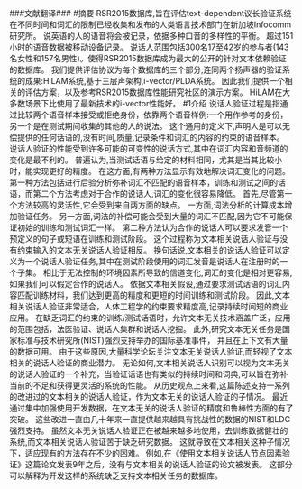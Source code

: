 ###文献翻译###
#摘要
RSR2015数据库,旨在评估text-dependent议长验证系统在不同时间和词汇的限制已经收集和发布的人类语言技术部门在新加坡Infocomm研究所。
说英语的人的语音将会被记录，依据多种口音的多样性的平衡。
超过151小时的语音数据被移动设备记录。
说话人范围包括300名17至42岁的参与者(143名女性和157名男性)。使得RSR2015数据库成为最大的公开的针对文本依赖验证的数据库。
我们提供评估协议为每个数据库的三个部分,连同两个扬声器的验证系统的成果:HiLAM系统,基于三层声架构,i-vector/PLDA系统。
因此我们提供一个相关的评估方案，以及参考RSR2015数据库性能研究社区的演示方案。
HiLAM在大多数场景下比使用了最新技术的i-vector性能好。
#1介绍
说话人验证过程是指通过比较两个语音样本接受或拒绝身份，依靠两个语音样例:一个用作参考的身份，另一个是在测试期间收集的其他的人的说法。
这个通用的定义下,声明人是可以无偿提供的任何话语的,没有时间,质量,记录条件和词汇的内容的约束的语音样本。
说话人验证的性能受到许多可能的可变性的说话方式,其中在词汇内容和音频道的变化是最不利的。
普遍认为,当测试话语与给定的材料相同，尤其是当其比较小时，能实现更好的精度。
在这方面,有两种方法显示有效地解决词汇变化的问题。
第一种方法包括进行后验分析弥补词汇不匹配的语音样本，训练和测试之间的话语，而第二个方法考虑对于合作的说话人,词汇的变化很容易降低。
首先,尽管第一个方法较高的灵活性,它会受到来自两方面的缺点。
一方面,词法分析的计算成本增加验证任务。
另一方面,词法的补偿可能会受到大量的词汇不匹配,因为它不可能保证初始的训练和测试词汇一样。
第二种方法认为合作的说话人可以要求发音一个预定义的句子或短语在训练和测试阶段。
这个过程称为文本相关说话人验证与没有约束输入的文本无关说话人验证相反。
换句话说,文本相关的说话人验证可以定义为一个说话人验证任务,其中在测试阶段使用的词汇发音是说话人在注册时的一个子集。
相比于无法控制的环境因素所导致的信道变化,词汇的变化是相对更容易,如果我们可以假定合作的说话人。
依据文本相关假设,通过要求测试话语的词汇内容匹配训练材料，我们达到更高的精度和更短的时间训练和测试阶段。
因此,文本相关说话人验证非常适合，人体工程学的约束要求精度高,记录持续时间短的商业应用。
在缺乏词汇的约束的训练/测试话语时，允许文本无关技术涵盖广泛，应用的范围包括，法医验证、说话人集群和说话人挖掘。
此外,研究文本无关任务是国家标准与技术研究所(NIST)强烈支持举办的国际基准事件，
并且在上下文有大量的数据可用。
由于这些原因,大量科学论坛关注文本无关说话人验证,而轻视了文本相关的说话人验证的商业潜力。
无论如何,文本相关说话人识别可以视为文本无关的说话人验证的一个补充，当验证话语也有类似的持续时间和词典,可以旨在弥补当前的不足和获得更灵活的系统的性能。
从历史观点上来看,这篇陈述支持一系列的改进过的文本相关的说话人验证，作为文本无关的说话人验证的子情况。
最近通过集中加强使用开发数据，在文本无关的说话人验证的精度和鲁棒性方面的有了突破。
这些改进一直由几十年来一直提供越来越具有挑战性的数据的NIST和LDC强烈支持。
虽然文本无关说话人验证正在被越来越多地使用，去训练数据健壮的系统,而文本相关说话人验证苦于缺乏研究数据。
这就导致在文本相关这种子情况下，适应现有的方法存在不少的困难。
例如,在《使用文本相关说话人节点因素验证》这篇论文发表9年之后，没有与文本相关的说话人验证的论文被发表。
这部分可以解释为开发这样的系统缺乏支持文本相关任务的数据库。





















